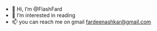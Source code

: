 - 👋 Hi, I’m @FlashFard
- 👀 I’m interested in reading
- 📫 you can reach me on gmail fardeenashkar@gmail.com

<!---
FlashFard/FlashFard is a ✨ special ✨ repository because its `README.md` (this file) appears on your GitHub profile.
You can click the Preview link to take a look at your changes.
--->
